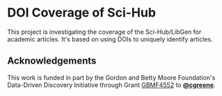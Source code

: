 # DOI Coverage of Sci-Hub

This project is investigating the coverage of the Sci-Hub/LibGen for academic articles.
It's based on using DOIs to uniquely identify articles.

## Acknowledgements

This work is funded in part by the Gordon and Betty Moore Foundation's Data-Driven Discovery Initiative through Grant [GBMF4552](https://www.moore.org/grant-detail?grantId=GBMF4552) to [**@cgreene**](https://github.com/cgreene "Casey Greene on GitHub").
